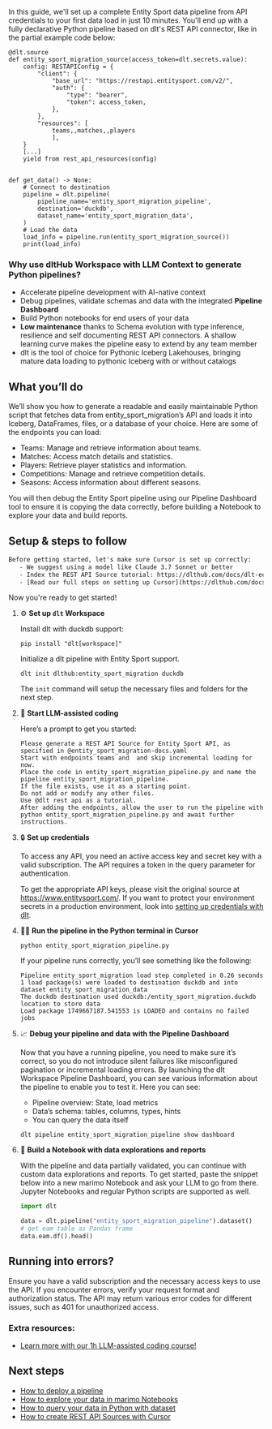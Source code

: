 In this guide, we'll set up a complete Entity Sport data pipeline from API credentials to your first data load in just 10 minutes. You'll end up with a fully declarative Python pipeline based on dlt's REST API connector, like in the partial example code below:

```python-outcome
@dlt.source
def entity_sport_migration_source(access_token=dlt.secrets.value):
    config: RESTAPIConfig = {
        "client": {
            "base_url": "https://restapi.entitysport.com/v2/",
            "auth": {
                "type": "bearer",
                "token": access_token,
            },
        },
        "resources": [
            teams,,matches,,players
            ],
    }
    [...]
    yield from rest_api_resources(config)


def get_data() -> None:
    # Connect to destination
    pipeline = dlt.pipeline(
        pipeline_name='entity_sport_migration_pipeline',
        destination='duckdb',
        dataset_name='entity_sport_migration_data', 
    )
    # Load the data
    load_info = pipeline.run(entity_sport_migration_source())
    print(load_info) 
```

### Why use dltHub Workspace with LLM Context to generate Python pipelines?

- Accelerate pipeline development with AI-native context
- Debug pipelines, validate schemas and data with the integrated **Pipeline Dashboard**
- Build Python notebooks for end users of your data
- **Low maintenance** thanks to Schema evolution with type inference, resilience and self documenting REST API connectors. A shallow learning curve makes the pipeline easy to extend by any team member
- dlt is the tool of choice for Pythonic Iceberg Lakehouses, bringing mature data loading to pythonic Iceberg with or without catalogs

## What you’ll do

We’ll show you how to generate a readable and easily maintainable Python script that fetches data from entity_sport_migration’s API and loads it into Iceberg, DataFrames, files, or a database of your choice. Here are some of the endpoints you can load:

- Teams: Manage and retrieve information about teams.
- Matches: Access match details and statistics.
- Players: Retrieve player statistics and information.
- Competitions: Manage and retrieve competition details.
- Seasons: Access information about different seasons.

You will then debug the Entity Sport pipeline using our Pipeline Dashboard tool to ensure it is copying the data correctly, before building a Notebook to explore your data and build reports.

## Setup & steps to follow

```default
Before getting started, let's make sure Cursor is set up correctly:
   - We suggest using a model like Claude 3.7 Sonnet or better
   - Index the REST API Source tutorial: https://dlthub.com/docs/dlt-ecosystem/verified-sources/rest_api/ and add it to context as **@dlt rest api**
   - [Read our full steps on setting up Cursor](https://dlthub.com/docs/dlt-ecosystem/llm-tooling/cursor-restapi#23-configuring-cursor-with-documentation)
```

Now you're ready to get started!

1. ⚙️ **Set up `dlt` Workspace**
    
    Install dlt with duckdb support:
    ```shell
    pip install "dlt[workspace]"
    ```

    Initialize a dlt pipeline with Entity Sport support.
    ```shell
    dlt init dlthub:entity_sport_migration duckdb
    ```

    The `init` command will setup the necessary files and folders for the next step.
    
2. 🤠 **Start LLM-assisted coding**
    
    Here’s a prompt to get you started:
    
    ```prompt
    Please generate a REST API Source for Entity Sport API, as specified in @entity_sport_migration-docs.yaml 
    Start with endpoints teams and  and skip incremental loading for now. 
    Place the code in entity_sport_migration_pipeline.py and name the pipeline entity_sport_migration_pipeline. 
    If the file exists, use it as a starting point. 
    Do not add or modify any other files. 
    Use @dlt rest api as a tutorial. 
    After adding the endpoints, allow the user to run the pipeline with python entity_sport_migration_pipeline.py and await further instructions.
    ```

    
3. 🔒 **Set up credentials** 
    
    To access any API, you need an active access key and secret key with a valid subscription. The API requires a token in the query parameter for authentication.
    
    To get the appropriate API keys, please visit the original source at https://www.entitysport.com/.
    If you want to protect your environment secrets in a production environment, look into [setting up credentials with dlt](https://dlthub.com/docs/walkthroughs/add_credentials).
    
4. 🏃‍♀️ **Run the pipeline in the Python terminal in Cursor**
    
    ```shell
    python entity_sport_migration_pipeline.py
    ```
    
    If your pipeline runs correctly, you’ll see something like the following:
    
    ```shell
    Pipeline entity_sport_migration load step completed in 0.26 seconds
    1 load package(s) were loaded to destination duckdb and into dataset entity_sport_migration_data
    The duckdb destination used duckdb:/entity_sport_migration.duckdb location to store data
    Load package 1749667187.541553 is LOADED and contains no failed jobs
    ```
    
5. 📈 **Debug your pipeline and data with the Pipeline Dashboard**

    Now that you have a running pipeline, you need to make sure it’s correct, so you do not introduce silent failures like misconfigured pagination or incremental loading errors. By launching the dlt Workspace Pipeline Dashboard, you can see various information about the pipeline to enable you to test it. Here you can see:
    - Pipeline overview: State, load metrics
    - Data’s schema: tables, columns, types, hints
    - You can query the data itself
    
    ```shell
    dlt pipeline entity_sport_migration_pipeline show dashboard
    ```
    
6. 🐍 **Build a Notebook with data explorations and reports**

    With the pipeline and data partially validated, you can continue with custom data explorations and reports. To get started, paste the snippet below into a new marimo Notebook and ask your LLM to go from there. Jupyter Notebooks and regular Python scripts are supported as well.

    
    ```python
    import dlt

   data = dlt.pipeline("entity_sport_migration_pipeline").dataset()
   # get eam table as Pandas frame
   data.eam.df().head()
    ```

## Running into errors?

Ensure you have a valid subscription and the necessary access keys to use the API. If you encounter errors, verify your request format and authorization status. The API may return various error codes for different issues, such as 401 for unauthorized access.

### Extra resources:

- [Learn more with our 1h LLM-assisted coding course!](https://www.youtube.com/watch?v=GGid70rnJuM)

## Next steps

- [How to deploy a pipeline](https://dlthub.com/docs/walkthroughs/deploy-a-pipeline)
- [How to explore your data in marimo Notebooks](https://dlthub.com/docs/general-usage/dataset-access/marimo)
- [How to query your data in Python with dataset](https://dlthub.com/docs/general-usage/dataset-access/dataset)
- [How to create REST API Sources with Cursor](https://dlthub.com/docs/dlt-ecosystem/llm-tooling/cursor-restapi)

